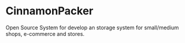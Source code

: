 # CinnamonPacker
Open Source System for develop an storage system for small/medium shops, e-commerce and stores.
